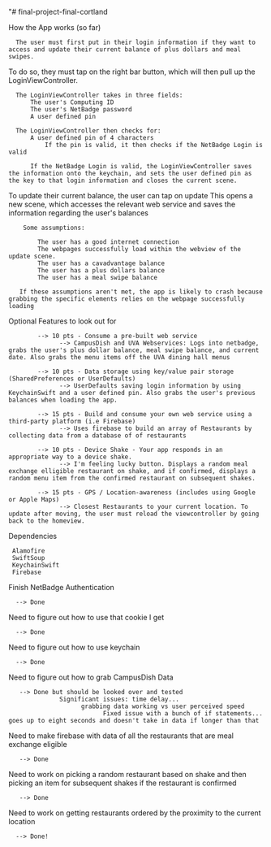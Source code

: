 "# final-project-final-cortland

How the App works (so far)
      
      The user must first put in their login information if they want to access and update their current balance of plus dollars and meal swipes.
  
  To do so, they must tap on the right bar button, which will then pull up the LoginViewController. 
  
      The LoginViewController takes in three fields: 
          The user's Computing ID
          The user's NetBadge password
          A user defined pin
          
      The LoginViewController then checks for:
          A user defined pin of 4 characters
              If the pin is valid, it then checks if the NetBadge Login is valid

          If the NetBadge Login is valid, the LoginViewController saves the information onto the keychain, and sets the user defined pin as the key to that login information and closes the current scene. 
       
  To update their current balance, the user can tap on update
      This opens a new scene, which accesses the relevant web service and saves the information regarding the user's balances
      
        Some assumptions:
            
            The user has a good internet connection
            The webpages successfully load within the webview of the update scene.
            The user has a cavadvantage balance
            The user has a plus dollars balance
            The user has a meal swipe balance
       
       If these assumptions aren't met, the app is likely to crash because grabbing the specific elements relies on the webpage successfully loading
       


Optional Features to look out for
      
            --> 10 pts - Consume a pre-built web service 
                  --> CampusDish and UVA Webservices: Logs into netbadge, grabs the user's plus dollar balance, meal swipe balance, and current date. Also grabs the menu items off the UVA dining hall menus

            --> 10 pts - Data storage using key/value pair storage (SharedPreferences or UserDefaults) 
                  --> UserDefaults saving login information by using KeychainSwift and a user defined pin. Also grabs the user's previous balances when loading the app. 
                  
            --> 15 pts - Build and consume your own web service using a third-party platform (i.e Firebase) 
                  --> Uses firebase to build an array of Restaurants by collecting data from a database of of restaurants
             
            --> 10 pts - Device Shake - Your app responds in an appropriate way to a device shake.
                  --> I'm feeling lucky button. Displays a random meal exchange elligible restaurant on shake, and if confirmed, displays a random menu item from the confirmed restaurant on subsequent shakes.
                
            --> 15 pts - GPS / Location-awareness (includes using Google or Apple Maps) 
                  --> Closest Restaurants to your current location. To update after moving, the user must reload the viewcontroller by going back to the homeview. 

    

Dependencies
     
     Alamofire
     SwiftSoup
     KeychainSwift
     Firebase


Finish NetBadge Authentication

      --> Done

Need to figure out how to use that cookie I get
      
      --> Done

Need to figure out how to use keychain
      
      --> Done
  
Need to figure out how to grab CampusDish Data
       
       --> Done but should be looked over and tested
                  Significant issues: time delay... 
                        grabbing data working vs user perceived speed    
                              Fixed issue with a bunch of if statements... goes up to eight seconds and doesn't take in data if longer than that

Need to make firebase with data of all the restaurants that are meal exchange eligible 
            
       --> Done
           
       
Need to work on picking a random restaurant based on shake and then picking an item for subsequent shakes if the restaurant is confirmed
      
       --> Done
     
Need to work on getting restaurants ordered by the proximity to the current location
     
      --> Done!




